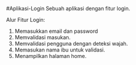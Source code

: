 #Aplikasi-Login
Sebuah aplikasi dengan fitur login.

Alur Fitur Login:
1. Memasukkan email dan password
2. Memvalidasi masukan.
3. Memvalidasi pengguna dengan deteksi wajah.
4. Memasukan nama ibu untuk validasi.
5. Menampilkan halaman home.
